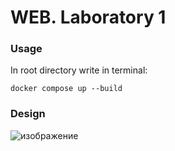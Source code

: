 # WEB. Laboratory 1

### Usage
In root directory write in terminal:

```docker compose up --build```

### Design
![изображение](https://github.com/user-attachments/assets/db826683-367b-4771-bfe7-da2802bbde3f)

